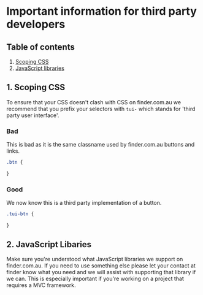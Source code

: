 # Important information for third party developers

## Table of contents

1. [Scoping CSS](#scoping-css)
2. [JavaScript libraries](#javascript-libraries)

<a name="scoping-css"></a>
## 1. Scoping CSS

To ensure that your CSS doesn't clash with CSS on finder.com.au we recommend that you prefix your selectors with `tui-` which stands for 'third party user interface'.

### Bad 

This is bad as it is the same classname used by finder.com.au buttons and links.

``` css
.btn {
  
}
```

### Good
We now know this is a third party implementation of a button.

``` css
.tui-btn {
	
}
```

<a name="javascript-libraries"></a>
## 2. JavaScript Libaries

Make sure you're understood what JavaScript libraries we support on finder.com.au. If you need to use something else please let your contact at finder know what you need and we will assist with supporting that library if we can. This is especially important if you're working on a project that requires a MVC framework.
